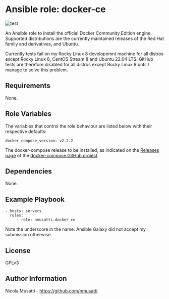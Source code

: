 Ansible role: docker-ce
=======================

![test](https://github.com/nmusatti/docker-ce/actions/workflows/test.yml/badge.svg)

An Ansible role to install the official Docker Community Edition engine.
Supported distributions are the currently maintained releases of the Red Hat
family and derivatives, and Ubuntu.

Currently tests fail on my Rocky Linux 8 developemnt machine for all distros except
Rocky Linux 8, CentOS Stream 8 and Ubuntu 22.04 LTS. GitHub tests are therefore
disabled for all distros except Rocky Linux 8 until I manage to solve this problem. 

Requirements
------------

None.

Role Variables
--------------

The variables that control the role behaviour are listed below with their respective defaults:

    docker_compose_version: v2.2.2

The docker-compose release to be installed, as indicated on the [Releases page](https://github.com/docker/compose/releases) of the [docker-compose GitHub project](https://github.com/docker/compose).

Dependencies
------------

None.

Example Playbook
----------------

    - hosts: servers
      roles:
         - role: nmusatti.docker_ce

Note the underscore in the name. Ansible Galaxy did not accept my submission otherwise.

License
-------

GPLv3

Author Information
------------------

Nicola Musatti - https://github.com/nmusatti
